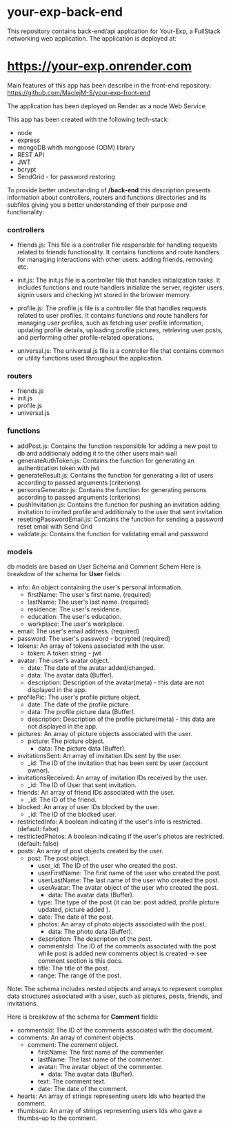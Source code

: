 # your-exp-back-end
This repository contains back-end/api application for Your-Exp, a FullStack networking web application. The application is deployed at:

# https://your-exp.onrender.com
Main features of this app has been describe in the front-end repository: https://github.com/MaciejM-S/your-exp-front-end


The application has been deployed on Render as a node Web Service

This app has been created with the following tech-stack:

+  node
+  express
+  mongoDB whith mongoose (ODM) library
+  REST API
+  JWT
+  bcrypt
+  SendGrid - for password restoring


To provide better undesrtanding of <b>/back-end</b> this description presents information about controllers, routers and functions directories and its subfiles giving you a better understanding of their purpose and functionality:

### controllers

- friends.js: This file is a controller file responsible for handling requests related to friends functionality. 
It contains functions and route handlers for managing interactions with other users: adding friends, removing etc.

- init.js: The init.js file is a controller file that handles initialization tasks. 
It includes functions and route handlers initialize the server, register users, signin users and checking jwt stored in the browser memory.

- profile.js: The profile.js file is a controller file that handles requests related to user profiles. 
It contains functions and route handlers for managing user profiles, such as fetching user profile information, updating profile details, uploading profile pictures, retrieving user posts, and performing other profile-related operations.

- universal.js: The universal.js file is a controller file that contains common or utility functions used throughout the application. 

### routers

- friends.js
- init.js
- profile.js
- universal.js

### functions

- addPost.js: Contains the function responsible for adding a new post to db and additionaly adding it to the other users main wall
- generateAuthToken.js: Contains the function for generating an authentication token with jwt
- generateResult.js: Contains the function for generating a list of users according to passed arguments (criterions)
- personsGenerator.js: Contains the function for generating persons according to passed arguments (criterions)
- pushInvitation.js: Contains the function for pushing an invitation adding invitation to invited profile and additionaly to the user that sent invitation
- resetingPasswordEmail.js: Contains the function for sending a password reset email with Send Grid
- validate.js: Contains the function for validating email and password


### models

db models are based on User Schema and Comment Schem
Here is breakdow of the schema for <b>User</b> fields:
- info: An object containing the user's personal information.
  - firstName: The user's first name. (required)
  - lastName: The user's last name. (required)
  - residence: The user's residence.
  - education: The user's education.
  - workplace: The user's workplace.
- email: The user's email address. (required)
- password: The user's password - bcrypted (required)
- tokens: An array of tokens associated with the user.
  - token: A token string - jwt
- avatar: The user's avatar object.
  - date: The date of the avatar added/changed.
  - data: The avatar data (Buffer).
  - description: Description of the avatar(meta) - this data are not displayed in the app.
- profilePic: The user's profile picture object.
  - date: The date of the profile picture.
  - data: The profile picture data (Buffer).
  - description: Description of the profile picture(meta) - this data are not displayed in the app.
- pictures: An array of picture objects associated with the user.
  - picture: The picture object.
    - data: The picture data (Buffer).
- invitationsSent: An array of invitation IDs sent by the user.
  - _id: The ID of the invitation that has been sent by user (account owner).
- invitationsReceived: An array of invitation IDs received by the user.
  - _id: The ID of User that sent invitation.
- friends: An array of friend IDs associated with the user.
  - _id: The ID of the friend.
- blocked: An array of user IDs blocked by the user.
  - _id: The ID of the blocked user.
- restrictedInfo: A boolean indicating if the user's info is restricted. (default: false)
- restrictedPhotos: A boolean indicating if the user's photos are restricted. (default: false)
- posts: An array of post objects created by the user.
  - post: The post object.
    - user_id: The ID of the user who created the post.
    - userFirstName: The first name of the user who created the post.
    - userLastName: The last name of the user who created the post.
    - userAvatar: The avatar object of the user who created the post.
      - data: The avatar data (Buffer).
    - type: The type of the post (it can be: post added, profile picture updated, picture added ).
    - date: The date of the post.
    - photos: An array of photo objects associated with the post.
      - data: The photo data (Buffer).
    - description: The description of the post.
    - commentsId: The ID of the comments associated with the post while post is added new comments object is created -> see comment section is this docs.
    - title: The title of the post.
    - range: The range of the post.
 
Note: The schema includes nested objects and arrays to represent complex data structures associated with a user, such as pictures, posts, friends, and invitations.


Here is breakdow of the schema for <b>Comment</b> fields:
- commentsId: The ID of the comments associated with the document.
- comments: An array of comment objects.
  - comment: The comment object.
    - firstName: The first name of the commenter.
    - lastName: The last name of the commenter.
    - avatar: The avatar object of the commenter.
      - data: The avatar data (Buffer).
    - text: The comment text.
    - date: The date of the comment.
- hearts: An array of strings representing users Ids who hearted the comment.
- thumbsup: An array of strings representing users Ids who gave a thumbs-up to the comment.
